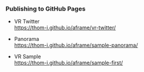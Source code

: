 ### Publishing to GitHub Pages

- VR Twitter  
https://thom-i.github.io/aframe/vr-twitter/

- Panorama  
https://thom-i.github.io/aframe/sample-panorama/

- VR Sample  
https://thom-i.github.io/aframe/sample-first/